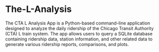 # The-L-Analysis
The CTA L Analysis App is a Python-based command-line application designed to analyze the daily ridership of the Chicago Transit Authority (CTA) L train system. The app allows users to query a SQLite database containing ridership data, station information, and other related data to generate various ridership reports, comparisons, and plots.
